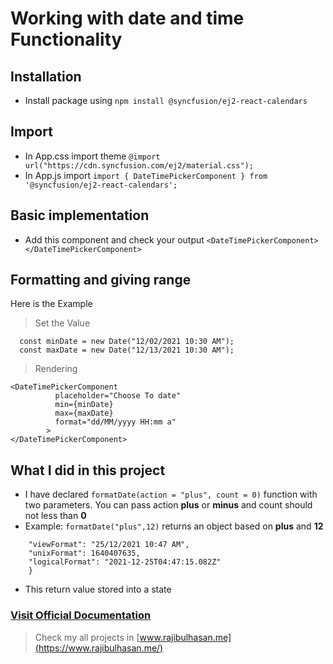 # Working with date and time Functionality

## Installation
- Install package using ```npm install @syncfusion/ej2-react-calendars```

## Import
- In App.css import theme ```@import url("https://cdn.syncfusion.com/ej2/material.css");```
- In App.js import ```import { DateTimePickerComponent } from '@syncfusion/ej2-react-calendars';```

## Basic implementation
- Add this component and check your output ```<DateTimePickerComponent></DateTimePickerComponent>```


## Formatting and giving range
Here is the Example 
> Set the Value
```
  const minDate = new Date("12/02/2021 10:30 AM");
  const maxDate = new Date("12/13/2021 10:30 AM");
```
> Rendering
```
<DateTimePickerComponent
          placeholder="Choose To date"
          min={minDate}
          max={maxDate}
          format="dd/MM/yyyy HH:mm a"
        >
</DateTimePickerComponent>
```


## What I did in this project
- I have declared ```formatDate(action = "plus", count = 0)``` function with two parameters. You can pass action **plus** or **minus** and count should not less than **0**
- Example:
```formatDate("plus",12)``` returns an object based on **plus** and **12** 
```{
    "viewFormat": "25/12/2021 10:47 AM",
    "unixFormat": 1640407635,
    "logicalFormat": "2021-12-25T04:47:15.082Z"
    }
```
  - This return value stored into a state


### [Visit Official Documentation](https://ej2.syncfusion.com/react/documentation/calendar/getting-started/)

> Check my all projects in [www.rajibulhasan.me](https://www.rajibulhasan.me/)







